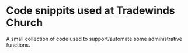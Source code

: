 # Code snippits used at Tradewinds Church

A small collection of code used to support/automate some administrative functions. 
